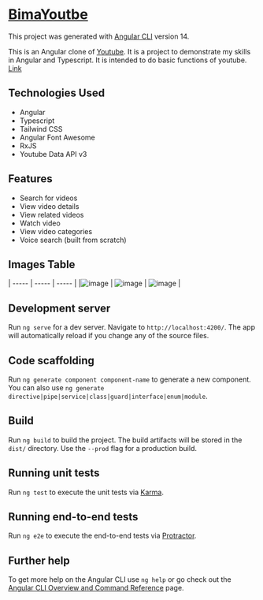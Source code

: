 # [BimaYoutbe](https://bimayoutbe.netlify.app/)

This project was generated with [Angular CLI](https://github.com/angular/angular-cli) version 14.

This is an Angular clone of [Youtube](https://www.youtube.com/). It is a project to demonstrate my skills in Angular and Typescript. It is intended to do basic functions of youtube.
[Link](https://bimayoutbe.netlify.app/)


## Technologies Used
- Angular
- Typescript
- Tailwind CSS
- Angular Font Awesome
- RxJS
- Youtube Data API v3

## Features
- Search for videos
- View video details
- View related videos
- Watch video
- View video categories
- Voice search (built from scratch)

## Images Table
| ----- | ----- | ----- |
|![image](https://user-images.githubusercontent.com/87859583/185899116-e417b423-604f-4558-b0e2-f006d6fb2cf3.png)
 | ![image](https://user-images.githubusercontent.com/87859583/185899358-84d27aab-906d-4850-bf6c-cca5fd94aa67.png)
 | ![image](https://user-images.githubusercontent.com/87859583/185899454-99506f29-46f1-40cf-8e22-68f89056f6be.png)
 |

## Development server

Run `ng serve` for a dev server. Navigate to `http://localhost:4200/`. The app will automatically reload if you change any of the source files.

## Code scaffolding

Run `ng generate component component-name` to generate a new component. You can also use `ng generate directive|pipe|service|class|guard|interface|enum|module`.

## Build

Run `ng build` to build the project. The build artifacts will be stored in the `dist/` directory. Use the `--prod` flag for a production build.

## Running unit tests

Run `ng test` to execute the unit tests via [Karma](https://karma-runner.github.io).

## Running end-to-end tests

Run `ng e2e` to execute the end-to-end tests via [Protractor](http://www.protractortest.org/).

## Further help

To get more help on the Angular CLI use `ng help` or go check out the [Angular CLI Overview and Command Reference](https://angular.io/cli) page.
